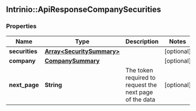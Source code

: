 ## Intrinio::ApiResponseCompanySecurities

### Properties
Name | Type | Description | Notes
------------ | ------------- | ------------- | -------------
**securities** | [**Array&lt;SecuritySummary&gt;**](SecuritySummary.md) |  | [optional] 
**company** | [**CompanySummary**](CompanySummary.md) |  | [optional] 
**next_page** | **String** | The token required to request the next page of the data | [optional] 


